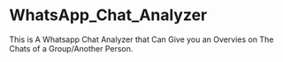 # WhatsApp_Chat_Analyzer
This is A Whatsapp Chat Analyzer that Can Give you an Overvies on The Chats of a Group/Another Person.
